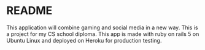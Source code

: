 # README

This application will combine gaming and social media in a new way.
This is a project for my CS school diploma.
This app is made with ruby on rails 5 on Ubuntu Linux and deployed on Heroku for production testing.
